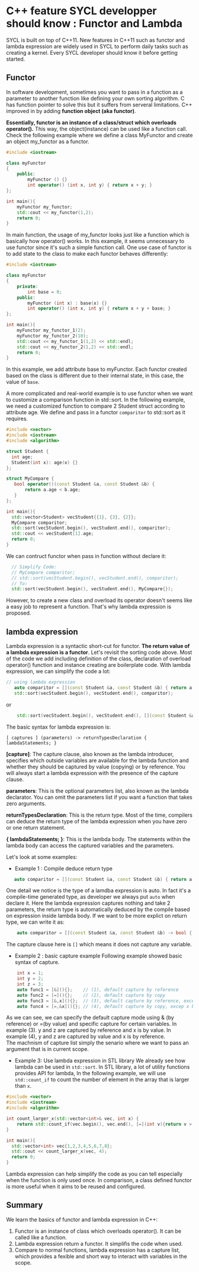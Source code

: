 # C++ feature SYCL developper should know : Functor and Lambda 

SYCL is built on top of C++11. New features in C++11 such as functor and lambda expression are widely used in
SYCL to perform daily tasks such as creating a kernel. Every SYCL developer should know it before getting started.

## Functor
In software development, sometimes you want to pass in a function as a parameter to another function like
defining your own sorting algorithm. C has function pointer to solve this but it suffers from serveral limitations.
C++ improved in by adding **function object (aka functor)**.

**Essentially, functor is an instance of a class/struct which overloads operator().**  This way, the object(instance)
can be used like a function call. Check the following example where we define a class MyFunctor and create an object my_functor
as a functor.

```C++
#include <iostream>

class myFunctor
{
    public:
        myFunctor () {}
        int operator() (int x, int y) { return x + y; }
};

int main(){
    myFunctor my_functor;
    std::cout << my_functor(1,2);
    return 0;
}
```
In main function, the usage of my_functor looks just like a function which is basically how operator() works. In this example,
it seems unnecessary to use functor since it's such a simple function call. One use case of functor is to add state to
the class to make each functor behaves differently:

```C++
#include <iostream>

class myFunctor
{   
    private:
        int base = 0;
    public:
        myFunctor (int x) : base(x) {}
        int operator() (int x, int y) { return x + y + base; }
};

int main(){
    myFunctor my_functor_1(2);
    myFunctor my_functor_2(10);
    std::cout << my_functor_1(1,2) << std::endl;
    std::cout << my_functor_2(1,2) << std::endl;
    return 0;
}
```
In this example, we add attribute base to myFunctor. Each functor created based on the class is different due to
their internal state, in this case, the value of `base`.

A more complicated and real-world example is to use functor when we want to customize a comparison function
in std::sort. In the following example, we need a customized function to compare 2 Student struct according to
attribute age. We define and pass in a functor `comparitor` to std::sort as it requires. 

```C++
#include <vector>
#include <iostream>
#include <algorithm>

struct Student {
  int age;
  Student(int x): age(x) {}
};

struct MyCompare { 
   bool operator()(const Student &a, const Student &b) {
       return a.age < b.age;
   }
};

int main(){
  std::vector<Student> vecStudent{{1}, {3}, {2}};
  MyCompare comparitor;
  std::sort(vecStudent.begin(), vecStudent.end(), comparitor);
  std::cout << vecStudent[1].age;
  return 0;
}
```
We can contruct functor when pass in function without declare it:
```C++
  // Simplify Code:
  // MyCompare comparitor;
  // std::sort(vecStudent.begin(), vecStudent.end(), comparitor);
  // To:
  std::sort(vecStudent.begin(), vecStudent.end(), MyCompare{});
```

However, to create a new class and overload its operator doesn't seems like a easy job
to represent a function. That's why lambda expression is proposed.

## lambda expression
Lambda expression is a syntactic short-cut for functor. **The return value of a lambda expression is a functor**.
Let's revisit the sorting code above. Most of the code we add including definition of the class, declaration of overload
operator() function and instance creating are boilerplate code. With lambda expression, we can simplify the code a lot:
```C++
// using lambda expression
   auto comparitor = [](const Student &a, const Student &b) { return a.x < b.y; };
   std::sort(vecStudent.begin(), vecStudent.end(), comparitor);
```
or 
```C++
    std::sort(vecStudent.begin(), vecStudent.end(), [](const Student &a, const Student &b) { return a.x < b.y; });
```

The basic syntax for lambda expression is:
```
[ captures ] (parameters) -> returnTypesDeclaration { lambdaStatements; }
```
**\[capture\]**: The capture clause, also known as the lambda introducer, specifies which outside variables are available
for the lambda function and whether they should be captured by value (copying) or by reference. You will always start a lambda expression with the presence of the capture clause. 

**parameters**: This is the optional parameters list, also known as the lambda declarator. You can omit the parameters
list if you want a function that takes zero arguments.

**returnTypesDeclaration**: This is the return type. Most of the time, compilers can deduce the return type of the lambda
expression when you have zero or one return statement. 

**{ lambdaStatements; }**: This is the lambda body. The statements within the lambda body can access the captured variables
and the parameters.

Let's look at some examples:

* Example 1 : Compile deduce return type
```C++
   auto comparitor = [](const Student &a, const Student &b) { return a.x < b.x; };
```
One detail we notice is the type of a lamdba expression is auto. In fact it's a compile-time generated type, as developer we
always put `auto` when declare it. Here the lambda expression captures nothing and take 2 parameters, the return type is
automatically deduced by the compile based on expression inside lambda body. If we want to be more explict on return type, 
we can write it as:
```C++
    auto comparitor = [](const Student &a, const Student &b) -> bool { return a.x < b.x; };
```

The capture clause here is `[]` which means it does not capture any variable.

* Example 2 : basic capture example 
Following example showed basic syntax of capture. 
```C++
    int x = 1;
    int y = 2;
    int z = 3;
    auto func1 = [&](){};    // (1), default capture by reference
    auto func2 = [=](){};    // (2), default capture by copy
    auto func3 = [&,x](){};  // (3), default capture by reference, except x by copy
    auto func4 = [=,&x](){}; // (4), default capture by copy, excep x by reference
```
As we can see, we can specify the default capture mode using & (by reference) or =(by value) and specific capture for certain
variables. In example (3). y and z are captured by reference and x is by value. In example (4), y and z are captured by value and x
is by reference.  
The machnism of capture list simply the senario where we want to pass an argument that is in current scope.

* Example 3: Use lambda expression in STL library
We already see how lambda can be used in `std::sort`. In STL library, a lot of utility functions provides API for lambda, In
the following example, we will use `std::count_if` to count the number of element in the array that is larger than `x`.
```C++
#include <vector>
#include <iostream>
#include <algorithm>

int count_larger_x(std::vector<int>& vec, int x) {
    return std::count_if(vec.begin(), vec.end(), [=](int v){return v > x;});
}

int main(){
  std::vector<int> vec{1,2,3,4,5,6,7,8};
  std::cout << count_larger_x(vec, 4);
  return 0;
}
```
Lambda expression can help simplify the code as you can tell especially when the function is only used once.
In comparison, a class defined functor is more useful when it aims to be reused and configured.

## Summary
We learn the basics of functor and lambda expression in C++:
1. Functor is an instance of class which overloads operator(). It can be called like a function.
2. Lambda expression return a functor. It simplifis the code when used.
3. Compare to normal functions, lambda expression has a capture list, which provides a fexible and short way to interact
with variables in the scope.
